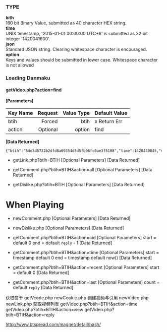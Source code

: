 ### TYPE  
**bith**  
	160 bit Binary Value, submitted as 40 character HEX string.  
**time**  
	UNIX timestamp, '2015-01-01 00:00:00 UTC+8' is submitted as 32 bit integer '1420041600'.  
**json**  
	Standard JSON string. Clearing whitespace character is encouraged.  
**option**  
	Keys and values should be submitted in lower case. Whitespace character is not allowed  
### Loading Danmaku  
#### getVideo.php?action=find  
**[Parameters]**

|Key Name|Request |Value Type|Default Value|
|:-------|-------:|---------:|:------------|
|btih    |  Forced|      btih|x Return Err |
|action  |Optional|    option|find         |
**[Data Returned]**
```
{"btih":"54e3d5732b2dfd8a69354d5d5fb06fc0ae3f5108","time":1420440845,"view":100,"reply":30}
```
*	getLink.php?btih=BTIH
[Optional Parameters]
[Data Returned]

*	getComment.php?btih=BTIH&action=all
[Optional Parameters]
[Data Returned]

*	getDislike.php?btih=BTIH
[Optional Parameters]
[Data Returned]

# When Playing
*	newComment.php
[Optional Parameters]
[Data Returned]

*	newDislike.php
[Optional Parameters]
[Data Returned]

*	getComment.php?btih=BTIH&action=cid
[Optional Parameters]
	start = default 0
	end   = default `reply` - 1
[Data Returned]

*	getComment.php?btih=BTIH&action=time
[Optional Parameters]
	start = timestamp default 0
	end   = timestamp default now()
[Data Returned]

*	getComment.php?btih=BTIH&action=recent
[Optional Parameters]
	start = default 0
[Data Returned]

*	getComment.php?btih=BTIH&action=last
[Optional Parameters]
	count = default `reply`
[Data Returned]

获取饼干
getVcode.php
newCookie.php
创建视频与引用
newVideo.php
newLink.php
获取视频列表
getVideo.php?btih=BTIH&action=time
getVideo.php?btih=BTIH&action=view
getVideo.php?btih=BTIH&action=reply

http://www.btspread.com/magnet/detail/hash/
